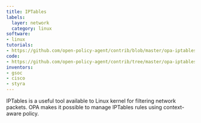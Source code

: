 ```yaml
---
title: IPTables
labels:
  layer: network
  category: linux
software:
- linux
tutorials:
- https://github.com/open-policy-agent/contrib/blob/master/opa-iptables/docs/tutorial.md
code:
- https://github.com/open-policy-agent/contrib/tree/master/opa-iptables
inventors:
- gsoc
- cisco
- styra
---
```

IPTables is a useful tool available to Linux kernel for filtering network packets. OPA makes it possible to manage IPTables rules using context-aware policy.
